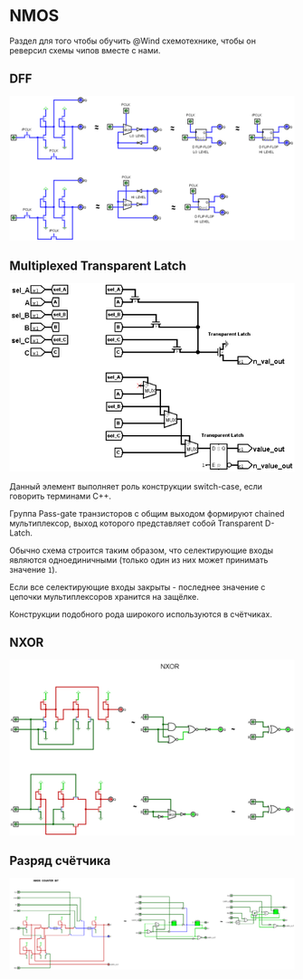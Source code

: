 # NMOS

Раздел для того чтобы обучить @Wind схемотехнике, чтобы он реверсил схемы чипов вместе с нами.

## DFF

![D Flip-Flop](/BreakingNESWiki/imgstore/nmos/DFF.png)

## Multiplexed Transparent Latch

![PlexedTranspLatch](/BreakingNESWiki/imgstore/nmos/PlexedTranspLatch.png)

Данный элемент выполняет роль конструкции switch-case, если говорить терминами C++.

Группа Pass-gate транзисторов с общим выходом формируют chained мультиплексор, выход которого представляет собой Transparent D-Latch.

Обычно схема строится таким образом, что селектирующие входы являются одноединичными (только один из них может принимать значение `1`).

Если все селектирующие входы закрыты - последнее значение с цепочки мультиплексоров хранится на защёлке.

Конструкции подобного рода широкого используются в счётчиках.

## NXOR

![NXOR](/BreakingNESWiki/imgstore/nmos/NXOR.png)

## Разряд счётчика

![NMOS_CounterBit](/BreakingNESWiki/imgstore/nmos/NMOS_CounterBit.png)
